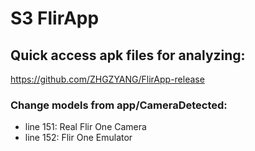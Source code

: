 # S3 FlirApp
## Quick access apk files for analyzing:
https://github.com/ZHGZYANG/FlirApp-release

### Change models from app/CameraDetected:
* line 151: Real Flir One Camera
* line 152: Flir One Emulator
